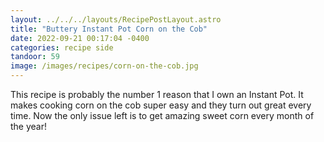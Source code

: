 ```yaml
---
layout: ../../../layouts/RecipePostLayout.astro
title: "Buttery Instant Pot Corn on the Cob"
date: 2022-09-21 00:17:04 -0400
categories: recipe side
tandoor: 59
image: /images/recipes/corn-on-the-cob.jpg
---
```


This recipe is probably the number 1 reason that I own an Instant Pot. It makes
cooking corn on the cob super easy and they turn out great every time. Now the
only issue left is to get amazing sweet corn every month of the year!
